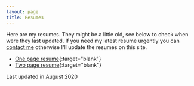 ```yaml
---
layout: page
title: Resumes
---
```


Here are my resumes. They might be a little old, see below to check when were they last updated. If you need my latest resume urgently you can [contact me](mailto:atinbainada1710@gmail.com) otherwise I'll update the resumes on this site.

- [One page resume](./1pg.pdf){:target="blank"}
- [Two page resume](./2pg.pdf){:target="blank"}

Last updated in August 2020
